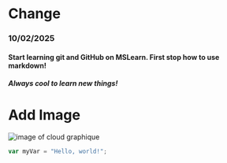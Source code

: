 # Change
### 10/02/2025

#### Start learning git and GitHub on MSLearn. First stop how to use markdown!
##### Always cool to learn new things!

# Add Image
![image of cloud graphique](https://r1.ilikewallpaper.net/iphone-12-pro-max-wallpapers/download-110949/110-4K-Minimalist-ideas.jpg)

``` javascript
var myVar = "Hello, world!";
```
